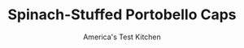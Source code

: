 ---
layout: ../../layouts/MarkdownPostLayout.astro
title: Spinach-Stuffed Portobello Caps
author: America's Test Kitchen
pubDate: 2023-03-15
description: "Panko bread crumbs make a quick and easy filling base."
image_url: https://res.cloudinary.com/hksqkdlah/image/upload/ar_1:1,c_fill,dpr_2.0,f_auto,fl_lossy.progressive.strip_profile,g_faces:auto,q_auto:low,w_344/34384_sfs-spinachstuffedportobellocaps-59
tags: ["Main Courses","Vegetables","Weeknight"]
calories: 1735
protein: 14
carbohydrates: 24
fats: 
fiber: 3
ingredients: ["8 , large portobello mushroom caps, gills removed","5 tablespoons, extra-virgin olive oil, plus extra for drizzling",", Salt and pepper","1 1/2 cups, panko bread crumbs","4 , garlic cloves, minced","11 ounces (11 cups), baby spinach","7 ounces, feta cheese, crumbled (1 3/4 cups)","1 teaspoon, grated lemon zest","1/4 cup, fresh mint leaves"]
serves: 4
time: "30 minutes"
instructions: ["Adjust oven racks to upper-middle and lower-middle positions and heat oven to 475 degrees. Rub mushrooms with 3 tablespoons oil and season with salt and pepper. Arrange mushrooms gill side down on rimmed baking sheet and roast on lower rack until tender, about 15 minutes.","Combine panko, garlic, 1/4 teaspoon salt, 1/4 teaspoon pepper, and remaining 2 tablespoons oil in large Dutch oven. Set pot over medium heat and cook, stirring constantly, until panko is lightly browned, about 2 minutes. Stir in spinach and cook until wilted, about 5 minutes. Off heat, stir in 1 cup feta and lemon zest.","Flip mushrooms gill side up and distribute filling evenly among them. Sprinkle remaining 3/4 cup feta over top and bake on upper rack until feta starts to brown, about 8 minutes. Drizzle with extra oil, sprinkle with mint, and serve."]
nutrition: ["609 mg Potassium","291 mg Phosphorus","465 mg Calcium","3 mg Iron","82 mg Magnesium","699 mg Sodium","2 mg Zinc","32 g Fat","2 mg Niacin (B3)","15 g Monounsaturated","2 g Polyunsaturated","24 mg Vitamin C","58 mg Cholesterol","12 g Saturated","3 g Fiber","183 µg Folate (food)","4 g Sugars","388 µg Vitamin K","139 g Water","24 g Carbs","183 µg Folate equivalent (total)","14 g Protein","4 mg Vitamin E","1 µg Vitamin B12","459 µg Vitamin A","433 kcal Energy","1735 calories"]
notes: "Use a spoon to remove the gills from the mushroom caps."
---